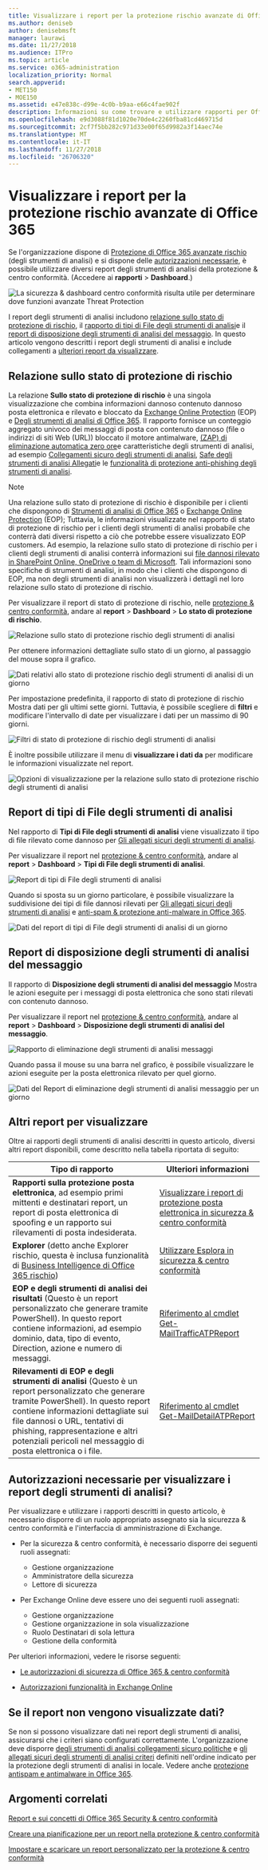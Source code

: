 ```yaml
---
title: Visualizzare i report per la protezione rischio avanzate di Office 365
ms.author: deniseb
author: denisebmsft
manager: laurawi
ms.date: 11/27/2018
ms.audience: ITPro
ms.topic: article
ms.service: o365-administration
localization_priority: Normal
search.appverid:
- MET150
- MOE150
ms.assetid: e47e838c-d99e-4c0b-b9aa-e66c4fae902f
description: Informazioni su come trovare e utilizzare rapporti per Office 365 avanzate protezione da minacce per la protezione &amp; centro conformità.
ms.openlocfilehash: e9d3088f81d1020e70de4c2260fba81cd469715d
ms.sourcegitcommit: 2cf7f5bb282c971d33e00f65d9982a3f14aec74e
ms.translationtype: MT
ms.contentlocale: it-IT
ms.lasthandoff: 11/27/2018
ms.locfileid: "26706320"
---
```

# <a name="view-reports-for-office-365-advanced-threat-protection"></a>Visualizzare i report per la protezione rischio avanzate di Office 365

Se l'organizzazione dispone di [Protezione di Office 365 avanzate rischio](office-365-atp.md) (degli strumenti di analisi) e si dispone delle [autorizzazioni necessarie](#what-permissions-are-needed-to-view-these-reports), è possibile utilizzare diversi report degli strumenti di analisi della protezione &amp; centro conformità. (Accedere ai **rapporti** \> **Dashboard**.)
  
![La sicurezza &amp; dashboard centro conformità risulta utile per determinare dove funzioni avanzate Threat Protection](media/6b213d34-adbb-44af-8549-be9a7e2db087.png)
  
I report degli strumenti di analisi includono [relazione sullo stato di protezione di rischio](#threat-protection-status-report), il [rapporto di tipi di File degli strumenti di analisi](#atp-file-types-report)e il [report di disposizione degli strumenti di analisi del messaggio](#atp-message-disposition-report). In questo articolo vengono descritti i report degli strumenti di analisi e include collegamenti a [ulteriori report da visualizzare](#additional-reports-to-view).
  
## <a name="threat-protection-status-report"></a>Relazione sullo stato di protezione di rischio

La relazione **Sullo stato di protezione di rischio** è una singola visualizzazione che combina informazioni dannoso contenuto dannoso posta elettronica e rilevato e bloccato da [Exchange Online Protection](eop/exchange-online-protection-overview.md) (EOP) e [Degli strumenti di analisi di Office 365](office-365-atp.md). Il rapporto fornisce un conteggio aggregato univoco dei messaggi di posta con contenuto dannoso (file o indirizzi di siti Web (URL)) bloccato il motore antimalware, [(ZAP) di eliminazione automatica zero ore](zero-hour-auto-purge.md)e caratteristiche degli strumenti di analisi, ad esempio [Collegamenti sicuro degli strumenti di analisi](atp-safe-links.md), [Safe degli strumenti di analisi Allegati](atp-safe-attachments.md)e le [funzionalità di protezione anti-phishing degli strumenti di analisi](atp-anti-phishing.md).

> [!NOTE]
> Una relazione sullo stato di protezione di rischio è disponibile per i clienti che dispongono di [Strumenti di analisi di Office 365](office-365-atp.md) o [Exchange Online Protection](eop/exchange-online-protection-eop.md) (EOP); Tuttavia, le informazioni visualizzate nel rapporto di stato di protezione di rischio per i clienti degli strumenti di analisi probabile che conterrà dati diversi rispetto a ciò che potrebbe essere visualizzato EOP customers. Ad esempio, la relazione sullo stato di protezione di rischio per i clienti degli strumenti di analisi conterrà informazioni sui [file dannosi rilevato in SharePoint Online, OneDrive o team di Microsoft](atp-for-spo-odb-and-teams.md). Tali informazioni sono specifiche di strumenti di analisi, in modo che i clienti che dispongono di EOP, ma non degli strumenti di analisi non visualizzerà i dettagli nel loro relazione sullo stato di protezione di rischio.
  
Per visualizzare il report di stato di protezione di rischio, nelle [protezione &amp; centro conformità](https://security.microsoft.com), andare al **report** \> **Dashboard** \> **Lo stato di protezione di rischio**.
  
![Relazione sullo stato di protezione rischio degli strumenti di analisi](media/6bdd41eb-62e0-423b-9fd4-d1d5baf0cbd5.png)
  
Per ottenere informazioni dettagliate sullo stato di un giorno, al passaggio del mouse sopra il grafico.
  
![Dati relativi allo stato di protezione rischio degli strumenti di analisi di un giorno](media/d5c2c6ad-c002-4985-a032-c866e46fdea8.png)
  
Per impostazione predefinita, il rapporto di stato di protezione di rischio Mostra dati per gli ultimi sette giorni. Tuttavia, è possibile scegliere di **filtri** e modificare l'intervallo di date per visualizzare i dati per un massimo di 90 giorni. 
  
![Filtri di stato di protezione di rischio degli strumenti di analisi](media/4f703369-642b-402b-9758-b9c828283410.png)
  
È inoltre possibile utilizzare il menu di **visualizzare i dati da** per modificare le informazioni visualizzate nel report. 
  
![Opzioni di visualizzazione per la relazione sullo stato di protezione rischio degli strumenti di analisi](media/4959bf8c-d192-4542-b00b-184e101e7513.png)
  
## <a name="atp-file-types-report"></a>Report di tipi di File degli strumenti di analisi

Nel rapporto di **Tipi di File degli strumenti di analisi** viene visualizzato il tipo di file rilevato come dannoso per [Gli allegati sicuri degli strumenti di analisi](atp-safe-attachments.md).
  
Per visualizzare il report nel [protezione &amp; centro conformità](https://security.microsoft.com), andare al **report** \> **Dashboard** \> **Tipi di File degli strumenti di analisi**.
  
![Report di tipi di File degli strumenti di analisi](media/6e3f5d33-79aa-4b2d-938c-6ef135d9e54c.png)
  
Quando si sposta su un giorno particolare, è possibile visualizzare la suddivisione dei tipi di file dannosi rilevati per [Gli allegati sicuri degli strumenti di analisi](atp-safe-attachments.md) e [anti-spam &amp; protezione anti-malware in Office 365](anti-spam-and-anti-malware-protection.md).
  
![Dati del report di tipi di File degli strumenti di analisi di un giorno](media/10d18428-699a-41d2-a73e-be3a8214ada1.png)
  
## <a name="atp-message-disposition-report"></a>Report di disposizione degli strumenti di analisi del messaggio

Il rapporto di **Disposizione degli strumenti di analisi del messaggio** Mostra le azioni eseguite per i messaggi di posta elettronica che sono stati rilevati con contenuto dannoso. 
  
Per visualizzare il report nel [protezione &amp; centro conformità](https://security.microsoft.com), andare al **report** \> **Dashboard** \> **Disposizione degli strumenti di analisi del messaggio**.
  
![Rapporto di eliminazione degli strumenti di analisi messaggi](media/b0ff65c4-53d3-496d-bafa-8937a5eb69e5.png)
  
Quando passa il mouse su una barra nel grafico, è possibile visualizzare le azioni eseguite per la posta elettronica rilevato per quel giorno.
  
![Dati del Report di eliminazione degli strumenti di analisi messaggio per un giorno](media/68d2beb8-4b30-48c4-8ba6-5e8ab88ae456.png)
  
## <a name="additional-reports-to-view"></a>Altri report per visualizzare

Oltre ai rapporti degli strumenti di analisi descritti in questo articolo, diversi altri report disponibili, come descritto nella tabella riportata di seguito:


|Tipo di rapporto  |Ulteriori informazioni  |
|---------|---------|
|**Rapporti sulla protezione posta elettronica**, ad esempio primi mittenti e destinatari report, un report di posta elettronica di spoofing e un rapporto sui rilevamenti di posta indesiderata. | [Visualizzare i report di protezione posta elettronica in sicurezza &amp; centro conformità](view-email-security-reports.md)        |
|**Explorer** (detto anche Explorer rischio, questa è inclusa funzionalità di [Business Intelligence di Office 365 rischio](office-365-ti.md))     | [Utilizzare Esplora in sicurezza &amp; centro conformità](use-explorer-in-security-and-compliance.md)        |
|**EOP e degli strumenti di analisi dei risultati** (Questo è un report personalizzato che generare tramite PowerShell). In questo report contiene informazioni, ad esempio dominio, data, tipo di evento, Direction, azione e numero di messaggi.  | [Riferimento al cmdlet Get-MailTrafficATPReport](https://docs.microsoft.com/powershell/module/exchange/advanced-threat-protection/get-mailtrafficatpreport?view=exchange-ps) |
|**Rilevamenti di EOP e degli strumenti di analisi** (Questo è un report personalizzato che generare tramite PowerShell). In questo report contiene informazioni dettagliate sui file dannosi o URL, tentativi di phishing, rappresentazione e altri potenziali pericoli nel messaggio di posta elettronica o i file.   | [Riferimento al cmdlet Get-MailDetailATPReport](https://docs.microsoft.com/powershell/module/exchange/advanced-threat-protection/get-maildetailatpreport?view=exchange-ps)        |

  
## <a name="what-permissions-are-needed-to-view-the-atp-reports"></a>Autorizzazioni necessarie per visualizzare i report degli strumenti di analisi?

Per visualizzare e utilizzare i rapporti descritti in questo articolo, è necessario disporre di un ruolo appropriato assegnato sia la sicurezza &amp; centro conformità e l'interfaccia di amministrazione di Exchange.

- Per la sicurezza &amp; centro conformità, è necessario disporre dei seguenti ruoli assegnati:
    - Gestione organizzazione
    - Amministratore della sicurezza
    - Lettore di sicurezza

- Per Exchange Online deve essere uno dei seguenti ruoli assegnati:
    - Gestione organizzazione
    - Gestione organizzazione in sola visualizzazione
    - Ruolo Destinatari di sola lettura
    - Gestione della conformità

Per ulteriori informazioni, vedere le risorse seguenti:

- [Le autorizzazioni di sicurezza di Office 365 &amp; centro conformità](permissions-in-the-security-and-compliance-center.md)

- [Autorizzazioni funzionalità in Exchange Online](https://docs.microsoft.com/exchange/permissions-exo/feature-permissions)
   
## <a name="what-if-the-reports-arent-showing-data"></a>Se il report non vengono visualizzate dati?

Se non si possono visualizzare dati nei report degli strumenti di analisi, assicurarsi che i criteri siano configurati correttamente. L'organizzazione deve disporre [degli strumenti di analisi collegamenti sicuro politiche](set-up-atp-safe-links-policies.md) e [gli allegati sicuri degli strumenti di analisi criteri](set-up-atp-safe-attachments-policies.md) definiti nell'ordine indicato per la protezione degli strumenti di analisi in locale. Vedere anche [protezione antispam e antimalware in Office 365](anti-spam-and-anti-malware-protection.md).
  
## <a name="related-topics"></a>Argomenti correlati

[Report e sui concetti di Office 365 Security &amp; centro conformità](reports-and-insights-in-security-and-compliance.md)
  
[Creare una pianificazione per un report nella protezione &amp; centro conformità](create-a-schedule-for-a-report.md)
  
[Impostare e scaricare un report personalizzato per la protezione &amp; centro conformità](set-up-and-download-a-custom-report.md)
  

